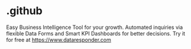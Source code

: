 # .github
Easy Business Intelligence Tool for your growth. Automated inquiries via flexible Data Forms and Smart KPI Dashboards for better decisions. Try it for free at https://www.dataresponder.com
